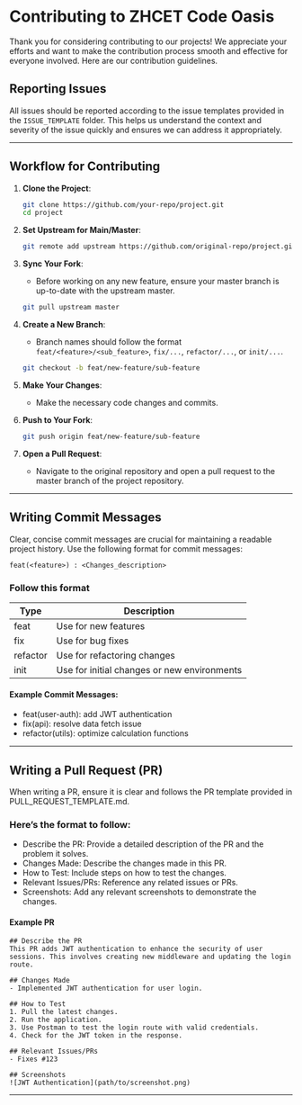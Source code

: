 # Contributing to ZHCET Code Oasis

Thank you for considering contributing to our projects! We appreciate your efforts and want to make the contribution process smooth and effective for everyone involved. Here are our contribution guidelines.

## Reporting Issues

All issues should be reported according to the issue templates provided in the `ISSUE_TEMPLATE` folder. This helps us understand the context and severity of the issue quickly and ensures we can address it appropriately.

---

## Workflow for Contributing

1. **Clone the Project**:
    ```bash
    git clone https://github.com/your-repo/project.git
    cd project
    ```

2. **Set Upstream for Main/Master**:
    ```bash
    git remote add upstream https://github.com/original-repo/project.git
    ```

3. **Sync Your Fork**:
    - Before working on any new feature, ensure your master branch is up-to-date with the upstream master.
    ```bash
    git pull upstream master
    ```

4. **Create a New Branch**:
    - Branch names should follow the format `feat/<feature>/<sub_feature>`, `fix/...`, `refactor/...`, or `init/...`.
    ```bash
    git checkout -b feat/new-feature/sub-feature
    ```

5. **Make Your Changes**:
    - Make the necessary code changes and commits.

6. **Push to Your Fork**:
    ```bash
    git push origin feat/new-feature/sub-feature
    ```

7. **Open a Pull Request**:
    - Navigate to the original repository and open a pull request to the master branch of the project repository.

---

## Writing Commit Messages

Clear, concise commit messages are crucial for maintaining a readable project history.
Use the following format for commit messages:
```
feat(<feature>) : <Changes_description>
```

### Follow this format
**Type** | **Description** |
--- | --- |
feat | Use for new features |
fix  | Use for bug fixes |
refactor | Use for refactoring changes |
init | Use for initial changes or new environments |

#### Example Commit Messages:
* feat(user-auth): add JWT authentication
* fix(api): resolve data fetch issue
* refactor(utils): optimize calculation functions

--- 

## Writing a Pull Request (PR)

When writing a PR, ensure it is clear and follows the PR template provided in PULL_REQUEST_TEMPLATE.md. 
### Here’s the format to follow:
* Describe the PR: Provide a detailed description of the PR and the problem it solves.
* Changes Made: Describe the changes made in this PR.
* How to Test: Include steps on how to test the changes.
* Relevant Issues/PRs: Reference any related issues or PRs.
* Screenshots: Add any relevant screenshots to demonstrate the changes.

#### Example PR
```
## Describe the PR
This PR adds JWT authentication to enhance the security of user sessions. This involves creating new middleware and updating the login route.

## Changes Made
- Implemented JWT authentication for user login.

## How to Test
1. Pull the latest changes.
2. Run the application.
3. Use Postman to test the login route with valid credentials.
4. Check for the JWT token in the response.

## Relevant Issues/PRs
- Fixes #123

## Screenshots
![JWT Authentication](path/to/screenshot.png)
```
--- 
